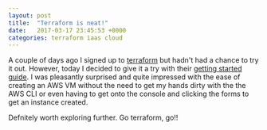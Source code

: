 ```yaml
---
layout: post
title:  "Terraform is neat!"
date:   2017-03-17 23:45:53 +0000
categories: terraform iaas cloud
---
```


A couple of days ago I signed up to [terraform](https://www.terraform.io) but hadn't had a chance to try it out.
However, today I decided to give it a try with their [getting started guide](https://www.terraform.io/intro/getting-started/build.html). I was pleasantly
surprised and quite impressed with the ease of creating an AWS VM without the need to get my hands dirty with the the AWS CLI or even having to get onto
the console and clicking the forms to get an instance created. 

Defnitely worth exploring further. Go terraform, go!!
